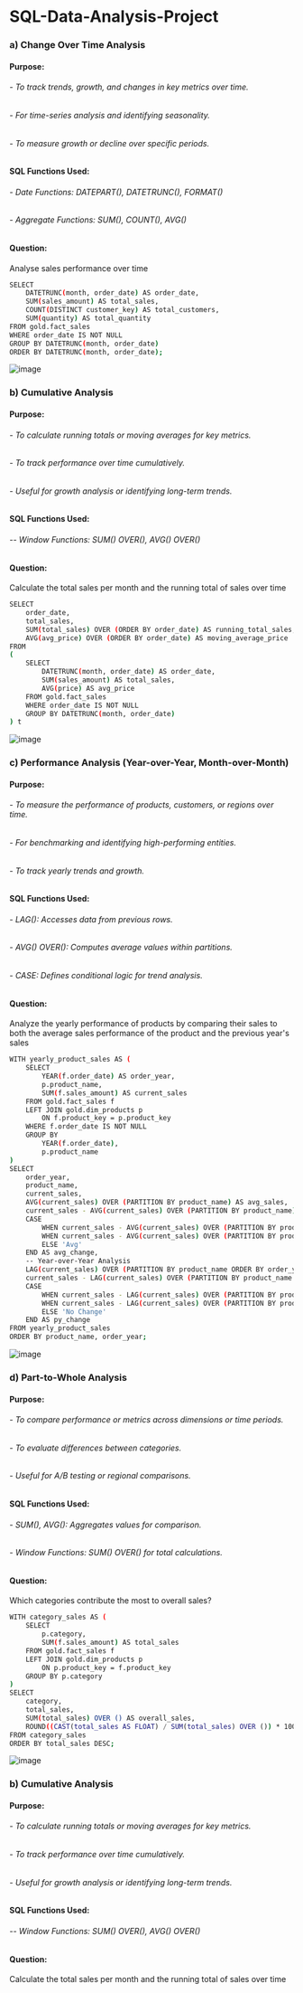 # SQL-Data-Analysis-Project
### a) Change Over Time Analysis
#### Purpose:
   ###### - To track trends, growth, and changes in key metrics over time.
   ###### - For time-series analysis and identifying seasonality.
   ######  - To measure growth or decline over specific periods.
#### SQL Functions Used:
   ###### - Date Functions: DATEPART(), DATETRUNC(), FORMAT()
   ###### - Aggregate Functions: SUM(), COUNT(), AVG()
#### Question: 
Analyse sales performance over time 
```bash
SELECT
    DATETRUNC(month, order_date) AS order_date,
    SUM(sales_amount) AS total_sales,
    COUNT(DISTINCT customer_key) AS total_customers,
    SUM(quantity) AS total_quantity
FROM gold.fact_sales
WHERE order_date IS NOT NULL
GROUP BY DATETRUNC(month, order_date)
ORDER BY DATETRUNC(month, order_date);
```
![image](https://github.com/user-attachments/assets/dee3fea2-79aa-46f3-8bbf-f7955acc75f1)

### b) Cumulative Analysis
#### Purpose:
   ###### - To calculate running totals or moving averages for key metrics.
   ###### - To track performance over time cumulatively.
   ###### - Useful for growth analysis or identifying long-term trends.
#### SQL Functions Used:
   ###### -- Window Functions: SUM() OVER(), AVG() OVER()
#### Question: 
Calculate the total sales per month and the running total of sales over time 
```bash
SELECT
	order_date,
	total_sales,
	SUM(total_sales) OVER (ORDER BY order_date) AS running_total_sales,
	AVG(avg_price) OVER (ORDER BY order_date) AS moving_average_price
FROM
(
    SELECT 
        DATETRUNC(month, order_date) AS order_date,
        SUM(sales_amount) AS total_sales,
        AVG(price) AS avg_price
    FROM gold.fact_sales
    WHERE order_date IS NOT NULL
    GROUP BY DATETRUNC(month, order_date)
) t
```
![image](https://github.com/user-attachments/assets/b3cba570-5180-4b8a-806c-fc398fd23c1a)

### c) Performance Analysis (Year-over-Year, Month-over-Month)
#### Purpose:
  ###### - To measure the performance of products, customers, or regions over time.
  ###### - For benchmarking and identifying high-performing entities.
  ###### - To track yearly trends and growth.

#### SQL Functions Used:
  ###### - LAG(): Accesses data from previous rows.
  ###### - AVG() OVER(): Computes average values within partitions.
  ###### - CASE: Defines conditional logic for trend analysis.

#### Question:
Analyze the yearly performance of products by comparing their sales to both the average sales performance of the product and the previous year's sales 
```bash 
WITH yearly_product_sales AS (
    SELECT
        YEAR(f.order_date) AS order_year,
        p.product_name,
        SUM(f.sales_amount) AS current_sales
    FROM gold.fact_sales f
    LEFT JOIN gold.dim_products p
        ON f.product_key = p.product_key
    WHERE f.order_date IS NOT NULL
    GROUP BY 
        YEAR(f.order_date),
        p.product_name
)
SELECT
    order_year,
    product_name,
    current_sales,
    AVG(current_sales) OVER (PARTITION BY product_name) AS avg_sales,
    current_sales - AVG(current_sales) OVER (PARTITION BY product_name) AS diff_avg,
    CASE 
        WHEN current_sales - AVG(current_sales) OVER (PARTITION BY product_name) > 0 THEN 'Above Avg'
        WHEN current_sales - AVG(current_sales) OVER (PARTITION BY product_name) < 0 THEN 'Below Avg'
        ELSE 'Avg'
    END AS avg_change,
    -- Year-over-Year Analysis
    LAG(current_sales) OVER (PARTITION BY product_name ORDER BY order_year) AS py_sales,
    current_sales - LAG(current_sales) OVER (PARTITION BY product_name ORDER BY order_year) AS diff_py,
    CASE 
        WHEN current_sales - LAG(current_sales) OVER (PARTITION BY product_name ORDER BY order_year) > 0 THEN 'Increase'
        WHEN current_sales - LAG(current_sales) OVER (PARTITION BY product_name ORDER BY order_year) < 0 THEN 'Decrease'
        ELSE 'No Change'
    END AS py_change
FROM yearly_product_sales
ORDER BY product_name, order_year;
```
![image](https://github.com/user-attachments/assets/b84ab631-7b09-4f69-9401-b3b29444ba79)

### d) Part-to-Whole Analysis
#### Purpose:
######    - To compare performance or metrics across dimensions or time periods.
######   - To evaluate differences between categories.
 ######    - Useful for A/B testing or regional comparisons.

#### SQL Functions Used:
 ######    - SUM(), AVG(): Aggregates values for comparison.
  ######   - Window Functions: SUM() OVER() for total calculations.

#### Question:
Which categories contribute the most to overall sales?
```bash
WITH category_sales AS (
    SELECT
        p.category,
        SUM(f.sales_amount) AS total_sales
    FROM gold.fact_sales f
    LEFT JOIN gold.dim_products p
        ON p.product_key = f.product_key
    GROUP BY p.category
)
SELECT
    category,
    total_sales,
    SUM(total_sales) OVER () AS overall_sales,
    ROUND((CAST(total_sales AS FLOAT) / SUM(total_sales) OVER ()) * 100, 2) AS percentage_of_total
FROM category_sales
ORDER BY total_sales DESC;
```
![image](https://github.com/user-attachments/assets/4e2a390c-da2e-40c3-a284-a296ae7a89d0)

### b) Cumulative Analysis
#### Purpose:
   ###### - To calculate running totals or moving averages for key metrics.
   ###### - To track performance over time cumulatively.
   ###### - Useful for growth analysis or identifying long-term trends.
#### SQL Functions Used:
   ###### -- Window Functions: SUM() OVER(), AVG() OVER()
#### Question: 
Calculate the total sales per month and the running total of sales over time 
```bash
